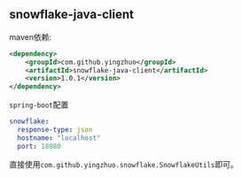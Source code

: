 ## snowflake-java-client

maven依赖:

```xml
<dependency>
    <groupId>com.github.yingzhuo</groupId>
    <artifactId>snowflake-java-client</artifactId>
    <version>1.0.1</version>
</dependency>
```

`spring-boot`配置

```yaml
snowflake:
  response-type: json
  hostname: "localhost"
  port: 18080
```

直接使用`com.github.yingzhuo.snowflake.SnowflakeUtils`即可。
